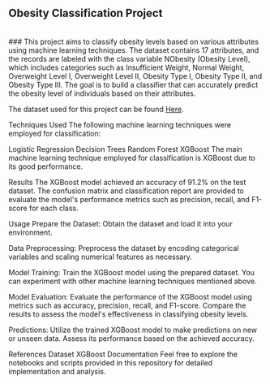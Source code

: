 ## Obesity Classification Project
<br>
### This project aims to classify obesity levels based on various attributes using machine learning techniques. The dataset contains 17 attributes, and the records are labeled with the class variable NObesity (Obesity Level), which includes categories such as Insufficient Weight, Normal Weight, Overweight Level I, Overweight Level II, Obesity Type I, Obesity Type II, and Obesity Type III. The goal is to build a classifier that can accurately predict the obesity level of individuals based on their attributes.

The dataset used for this project can be found <a href="https://www.kaggle.com/competitions/playground-series-s4e2/data">Here</a>.

Techniques Used
The following machine learning techniques were employed for classification:

Logistic Regression
Decision Trees
Random Forest
XGBoost
The main machine learning technique employed for classification is XGBoost due to its good performance.

Results
The XGBoost model achieved an accuracy of 91.2% on the test dataset. The confusion matrix and classification report are provided to evaluate the model's performance metrics such as precision, recall, and F1-score for each class.

Usage
Prepare the Dataset: Obtain the dataset and load it into your environment.

Data Preprocessing: Preprocess the dataset by encoding categorical variables and scaling numerical features as necessary.

Model Training: Train the XGBoost model using the prepared dataset. You can experiment with other machine learning techniques mentioned above.

Model Evaluation: Evaluate the performance of the XGBoost model using metrics such as accuracy, precision, recall, and F1-score. Compare the results to assess the model's effectiveness in classifying obesity levels.

Predictions: Utilize the trained XGBoost model to make predictions on new or unseen data. Assess its performance based on the achieved accuracy.

References
Dataset
XGBoost Documentation
Feel free to explore the notebooks and scripts provided in this repository for detailed implementation and analysis.

